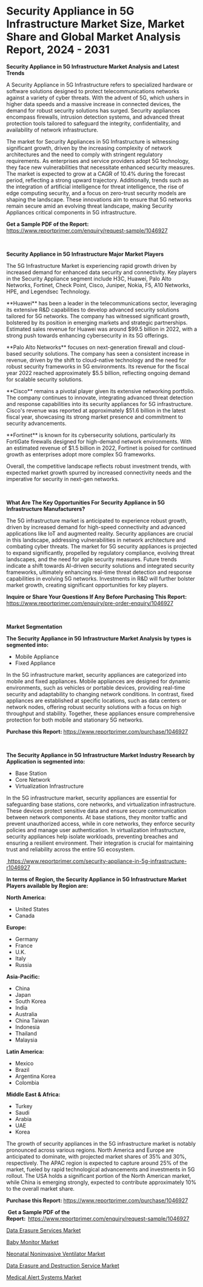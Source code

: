 <p><h1>Security Appliance in 5G Infrastructure Market Size, Market Share and Global Market Analysis Report, 2024 - 2031</h1></p><p><strong>Security Appliance in 5G Infrastructure Market Analysis and Latest Trends</strong></p>
<p><p>A Security Appliance in 5G Infrastructure refers to specialized hardware or software solutions designed to protect telecommunications networks against a variety of cyber threats. With the advent of 5G, which ushers in higher data speeds and a massive increase in connected devices, the demand for robust security solutions has surged. Security appliances encompass firewalls, intrusion detection systems, and advanced threat protection tools tailored to safeguard the integrity, confidentiality, and availability of network infrastructure.</p><p>The market for Security Appliances in 5G Infrastructure is witnessing significant growth, driven by the increasing complexity of network architectures and the need to comply with stringent regulatory requirements. As enterprises and service providers adopt 5G technology, they face new vulnerabilities that necessitate enhanced security measures. The market is expected to grow at a CAGR of 10.4% during the forecast period, reflecting a strong upward trajectory. Additionally, trends such as the integration of artificial intelligence for threat intelligence, the rise of edge computing security, and a focus on zero-trust security models are shaping the landscape. These innovations aim to ensure that 5G networks remain secure amid an evolving threat landscape, making Security Appliances critical components in 5G infrastructure.</p></p>
<p><strong>Get a Sample PDF of the Report:&nbsp;</strong> <a href="https://www.reportprimer.com/enquiry/request-sample/1046927">https://www.reportprimer.com/enquiry/request-sample/1046927</a></p>
<p>&nbsp;</p>
<p><strong>Security Appliance in 5G Infrastructure Major Market Players</strong></p>
<p><p>The 5G Infrastructure Market is experiencing rapid growth driven by increased demand for enhanced data security and connectivity. Key players in the Security Appliance segment include H3C, Huawei, Palo Alto Networks, Fortinet, Check Point, Cisco, Juniper, Nokia, F5, A10 Networks, HPE, and Legendsec Technology.</p><p>**Huawei** has been a leader in the telecommunications sector, leveraging its extensive R&D capabilities to develop advanced security solutions tailored for 5G networks. The company has witnessed significant growth, bolstered by its position in emerging markets and strategic partnerships. Estimated sales revenue for Huawei was around $99.5 billion in 2022, with a strong push towards enhancing cybersecurity in its 5G offerings.</p><p>**Palo Alto Networks** focuses on next-generation firewall and cloud-based security solutions. The company has seen a consistent increase in revenue, driven by the shift to cloud-native technology and the need for robust security frameworks in 5G environments. Its revenue for the fiscal year 2022 reached approximately $5.5 billion, reflecting ongoing demand for scalable security solutions.</p><p>**Cisco** remains a pivotal player given its extensive networking portfolio. The company continues to innovate, integrating advanced threat detection and response capabilities into its security appliances for 5G infrastructure. Cisco's revenue was reported at approximately $51.6 billion in the latest fiscal year, showcasing its strong market presence and commitment to security advancements.</p><p>**Fortinet** is known for its cybersecurity solutions, particularly its FortiGate firewalls designed for high-demand network environments. With an estimated revenue of $1.5 billion in 2022, Fortinet is poised for continued growth as enterprises adopt more complex 5G frameworks.</p><p>Overall, the competitive landscape reflects robust investment trends, with expected market growth spurred by increased connectivity needs and the imperative for security in next-gen networks.</p></p>
<p>&nbsp;</p>
<p><strong>What Are The Key Opportunities For Security Appliance in 5G Infrastructure Manufacturers?</strong></p>
<p><p>The 5G infrastructure market is anticipated to experience robust growth, driven by increased demand for high-speed connectivity and advanced applications like IoT and augmented reality. Security appliances are crucial in this landscape, addressing vulnerabilities in network architecture and combating cyber threats. The market for 5G security appliances is projected to expand significantly, propelled by regulatory compliance, evolving threat landscapes, and the need for agile security measures. Future trends indicate a shift towards AI-driven security solutions and integrated security frameworks, ultimately enhancing real-time threat detection and response capabilities in evolving 5G networks. Investments in R&D will further bolster market growth, creating significant opportunities for key players.</p></p>
<p><strong>Inquire or Share Your Questions If Any Before Purchasing This Report:</strong> <a href="https://www.reportprimer.com/enquiry/pre-order-enquiry/1046927">https://www.reportprimer.com/enquiry/pre-order-enquiry/1046927</a></p>
<p>&nbsp;</p>
<p><strong>Market Segmentation</strong></p>
<p><strong>The Security Appliance in 5G Infrastructure Market Analysis by types is segmented into:</strong></p>
<p><ul><li>Mobile Appliance</li><li>Fixed Appliance</li></ul></p>
<p><p>In the 5G infrastructure market, security appliances are categorized into mobile and fixed appliances. Mobile appliances are designed for dynamic environments, such as vehicles or portable devices, providing real-time security and adaptability to changing network conditions. In contrast, fixed appliances are established at specific locations, such as data centers or network nodes, offering robust security solutions with a focus on high throughput and stability. Together, these appliances ensure comprehensive protection for both mobile and stationary 5G networks.</p></p>
<p><strong>Purchase this Report:&nbsp;</strong><a href="https://www.reportprimer.com/purchase/1046927">https://www.reportprimer.com/purchase/1046927</a></p>
<p>&nbsp;</p>
<p><strong>The Security Appliance in 5G Infrastructure Market Industry Research by Application is segmented into:</strong></p>
<p><ul><li>Base Station</li><li>Core Network</li><li>Virtualization Infrastructure</li></ul></p>
<p><p>In the 5G infrastructure market, security appliances are essential for safeguarding base stations, core networks, and virtualization infrastructure. These devices protect sensitive data and ensure secure communication between network components. At base stations, they monitor traffic and prevent unauthorized access, while in core networks, they enforce security policies and manage user authentication. In virtualization infrastructure, security appliances help isolate workloads, preventing breaches and ensuring a resilient environment. Their integration is crucial for maintaining trust and reliability across the entire 5G ecosystem.</p></p>
<p><a href="https://www.reportprimer.com/security-appliance-in-5g-infrastructure-r1046927">&nbsp;https://www.reportprimer.com/security-appliance-in-5g-infrastructure-r1046927</a></p>
<p><strong>In terms of Region, the Security Appliance in 5G Infrastructure Market Players available by Region are:</strong></p>
<p>
    <p> <strong> North America: </strong>
        <ul>
            <li>United States</li>
            <li>Canada</li>
        </ul>
        </p> 
    <p> <strong> Europe: </strong>
        <ul>
            <li>Germany</li>
            <li>France</li>
            <li>U.K.</li>
            <li>Italy</li>
            <li>Russia</li>
        </ul>
        </p> 
    <p> <strong> Asia-Pacific: </strong>
        <ul>
            <li>China</li>
            <li>Japan</li>
            <li>South Korea</li>
            <li>India</li>
            <li>Australia</li>
            <li>China Taiwan</li>
            <li>Indonesia</li>
            <li>Thailand</li>
            <li>Malaysia</li>
        </ul>
        </p> 
    <p> <strong> Latin America: </strong>
        <ul>
            <li>Mexico</li>
            <li>Brazil</li>
            <li>Argentina Korea</li>
            <li>Colombia</li>
        </ul>
        </p> 
    <p> <strong> Middle East & Africa: </strong>
        <ul>
            <li>Turkey</li>
            <li>Saudi</li>
            <li>Arabia</li>
            <li>UAE</li>
            <li>Korea</li>
        </ul>
    </p>
    </p>
<p><p>The growth of security appliances in the 5G infrastructure market is notably pronounced across various regions. North America and Europe are anticipated to dominate, with projected market shares of 35% and 30%, respectively. The APAC region is expected to capture around 25% of the market, fueled by rapid technological advancements and investments in 5G rollout. The USA holds a significant portion of the North American market, while China is emerging strongly, expected to contribute approximately 10% to the overall market share.</p></p>
<p><strong>Purchase this Report: </strong><a href="https://www.reportprimer.com/purchase/1046927">https://www.reportprimer.com/purchase/1046927</a></p>
<p>&nbsp;<strong>Get a Sample PDF of the Report:&nbsp;&nbsp;</strong><a href="https://www.reportprimer.com/enquiry/request-sample/1046927">https://www.reportprimer.com/enquiry/request-sample/1046927</a></p>
<p><strong></strong></p>
<p><p><a href="https://issuu.com/reportprime-2/docs/data-erasure-services-market-size-2_296be1b1d0927a">Data Erasure Services Market</a></p><p><a href="https://www.linkedin.com/pulse/baby-monitor-market-research-report-exploring-size-revenue-analysis-vr9se">Baby Monitor Market</a></p><p><a href="https://medium.com/@erickanfordja/what-is-influencing-the-future-of-neonatal-noninvasive-ventilator-a1a40251daf9">Neonatal Noninvasive Ventilator Market</a></p><p><a href="https://issuu.com/reportprime-2/docs/data-erasure-and-destruction-servic_1c87d7e51e7cb9">Data Erasure and Destruction Service Market</a></p><p><a href="https://www.linkedin.com/pulse/medical-alert-systems-industry-sector-market-dynamics-future-scenarios-bwn3e">Medical Alert Systems Market</a></p></p>